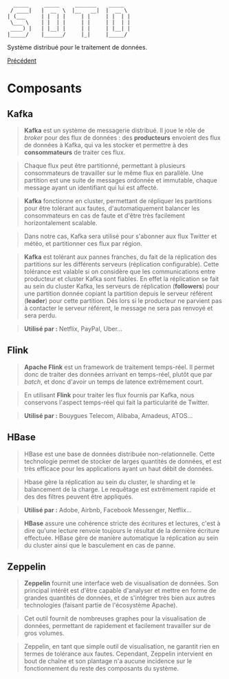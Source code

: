       _____     _____     _______    _____  
     / ____|   |  __  \  |__   __|  |  __ \ 
    | (___     | |  | |     | |     | |  | |
     \___ \    | |  | |     | |     | |  | |
     ____) |   | |__| |     | |     | |__| |
    |_____/    |______/     |_|     |_____/ 

Système distribué pour le traitement de données.

[Précédent](../README.md)
# Composants

## Kafka

>**Kafka** est un système de messagerie distribué. Il joue le rôle de *broker* pour des flux de données : des **producteurs** envoient des flux de données à Kafka, qui va les stocker et permettre à des **consommateurs** de traiter ces flux.

>Chaque flux peut être partitionné, permettant à plusieurs consommateurs de travailler sur le même flux en parallèle. Une partition est une suite de messages ordonnée et immutable, chaque message ayant un identifiant qui lui est affecté.

>**Kafka** fonctionne en cluster, permettant de répliquer les partitions pour être tolérant aux fautes, d'automatiquement balancer les consommateurs en cas de faute et d'être très facilement horizontalement scalable.

>Dans notre cas, Kafka sera utilisé pour s'abonner aux flux Twitter et météo, et partitionner ces flux par région.

>**Kafka** est tolérant aux pannes franches, du fait de la réplication des partitions sur les différents serveurs (réplication configurable). Cette tolérance est valable si on considère que les communications entre producteur et cluster Kafka sont fiables. En effet la réplication se fait au sein du cluster Kafka, les serveurs de réplication (**followers**) pour une partition donnée copiant la partition depuis le serveur référent (**leader**) pour cette partition. Dés lors si le producteur ne parvient pas à contacter le serveur référent, le message ne sera pas renvoyé et sera perdu. 

>**Utilisé par :** Netflix, PayPal, Uber...


## Flink

>**Apache Flink** est un framework de traitement temps-réel. Il permet donc de traiter des données arrivant en temps-réel, plutôt que par *batch*, et donc d'avoir un temps de latence extrêmement court.

>En utilisant **Flink** pour traiter les flux fournis par Kafka, nous conservons l'aspect temps-réel qui fait la particularité de Twitter.

>**Utilisé par :** Bouygues Telecom, Alibaba, Amadeus, ATOS...

## HBase

>HBase est une base de données distribuée non-relationnelle. Cette technologie permet de stocker de larges quantités de données, et est très efficace pour les applications ayant un haut débit de données.

>Hbase gère la réplication au sein du cluster, le sharding et le balancement de la charge. Le requêtage est extrêmement rapide et des des filtres peuvent être appliqués.

>**Utilisé par :** Adobe, Airbnb, Facebook Messenger, Netflix...

>**HBase** assure une cohérence stricte des écritures et lectures, c'est à dire qu'une lecture renvoie toujours le résultat de la dernière écriture effectuée.
HBase gère de manière automatique la réplication au sein du cluster ainsi que le basculement en cas de panne.

## Zeppelin

>**Zeppelin** fournit une interface web de visualisation de données. Son principal intérêt est d'être capable d'analyser et mettre en forme de grandes quantités de données, et de s'intégrer très bien aux autres technologies (faisant partie de l'écosystème Apache).

>Cet outil fournit de nombreuses graphes pour la visualisation de données, permettant de rapidement et facilement travailler sur de gros volumes.

>Zeppelin, en tant que simple outil de visualisation, ne garantit rien en termes de tolérance aux fautes. Cependant, Zeppelin intervient en bout de chaîne et son plantage n'a aucune incidence sur le fonctionnement du reste des composants du système. 